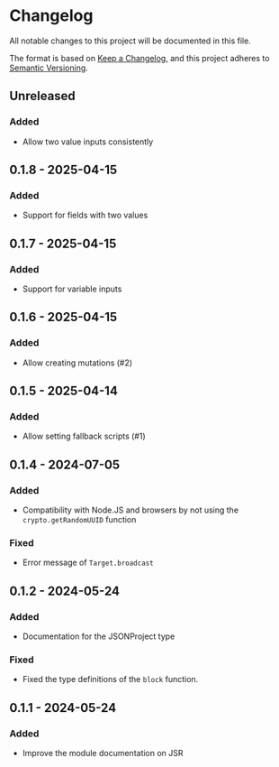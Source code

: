 # Changelog

All notable changes to this project will be documented in this file.

The format is based on [Keep a Changelog](https://keepachangelog.com/en/1.1.0/),
and this project adheres to [Semantic Versioning](https://semver.org/spec/v2.0.0.html).

## Unreleased

### Added

- Allow two value inputs consistently

## 0.1.8 - 2025-04-15

### Added

- Support for fields with two values

## 0.1.7 - 2025-04-15

### Added

- Support for variable inputs

## 0.1.6 - 2025-04-15

### Added

- Allow creating mutations (#2)

## 0.1.5 - 2025-04-14

### Added

- Allow setting fallback scripts (#1)

## 0.1.4 - 2024-07-05

### Added

- Compatibility with Node.JS and browsers by not using the `crypto.getRandomUUID` function

### Fixed

- Error message of `Target.broadcast`

## 0.1.2 - 2024-05-24

### Added

- Documentation for the JSONProject type

### Fixed

- Fixed the type definitions of the `block` function.

## 0.1.1 - 2024-05-24

### Added

- Improve the module documentation on JSR
